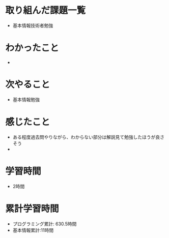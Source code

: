 # 取り組んだ課題一覧
- 基本情報技術者勉強

# わかったこと
- 

# 次やること
- 基本情報勉強

# 感じたこと
- ある程度過去問やりながら、わからない部分は解説見て勉強したほうが良さそう
- 

# 学習時間
- 2時間

# 累計学習時間
- プログラミング累計: 630.5時間
- 基本情報累計:11時間
